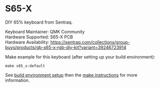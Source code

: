 ﻿S65-X
=====

DIY 65% keyboard from Sentraq.

Keyboard Maintainer: QMK Community  
Hardware Supported: S65-X PCB  
Hardware Availability: https://sentraq.com/collections/group-buys/products/gb-s65-x-rgb-diy-kit?variant=39246723914

Make example for this keyboard (after setting up your build environment):

    make s65_x:default

See [build environment setup](https://docs.qmk.fm/build_environment_setup.html) then the [make instructions](https://docs.qmk.fm/make_instructions.html) for more information.
